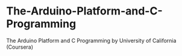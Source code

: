 # The-Arduino-Platform-and-C-Programming
The Arduino Platform and C Programming by University of California (Coursera)
